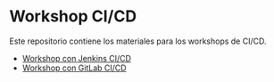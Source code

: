 # Workshop CI/CD

Este repositorio contiene los materiales para los workshops de CI/CD.

- [Workshop con Jenkins CI/CD](WORKSHOP-JENKINS.md)
- [Workshop con GitLab CI/CD](WORKSHOP-GITLAB.md)